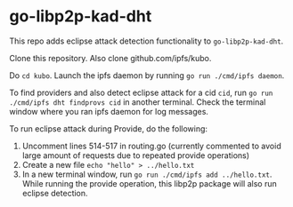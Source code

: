 # go-libp2p-kad-dht

This repo adds eclipse attack detection functionality to `go-libp2p-kad-dht`.

Clone this repository. Also clone github.com/ipfs/kubo.

Do `cd kubo`. Launch the ipfs daemon by running `go run ./cmd/ipfs daemon`.

To find providers and also detect eclipse attack for a cid `cid`, run `go run ./cmd/ipfs dht findprovs cid` in another terminal. Check the terminal window where you ran ipfs daemon for log messages.

To run eclipse attack during Provide, do the following:
1. Uncomment lines 514-517 in routing.go (currently commented to avoid large amount of requests due to repeated provide operations)
2. Create a new file `echo "hello" > ../hello.txt`
3. In a new terminal window, run `go run ./cmd/ipfs add ../hello.txt`. While running the provide operation, this libp2p package will also run eclipse detection.